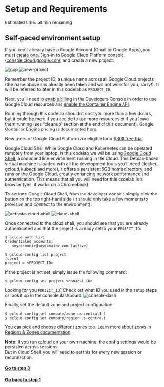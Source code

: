 # Setup and Requirements

Estimated time: 58 min remaining

## Self-paced environment setup
If you don't already have a Google Account (Gmail or Google Apps), you must [create one](https://accounts.google.com/SignUp). 
Sign-in to Google Cloud Platform console ([console.cloud.google.com](http://console.cloud.google.com/)) and 
create a new project:

![gcp](https://codelabs.developers.google.com/codelabs/hello-kubernetes/img/img-3.png)
![new-project](https://codelabs.developers.google.com/codelabs/hello-kubernetes/img/img-4.png)

Remember the project ID, a unique name across all Google Cloud projects (the name above has already been taken and 
will not work for you, sorry!). It will be referred to later in this codelab as `PROJECT_ID`.

Next, you'll need to [enable billing](https://console.developers.google.com/billing) in the Developers Console in 
order to use Google Cloud resources and 
[enable the Container Engine API](https://console.developers.google.com/project/_/kubernetes/list).

Running through this codelab shouldn’t cost you more than a few dollars, but it could be more if you decide to use more 
resources or if you leave them running (see “cleanup” section at the end of this document). Google Container Engine 
pricing is documented [here](https://cloud.google.com/container-engine/docs/#pricing).

New users of Google Cloud Platform are eligible for a [$300 free trial](https://console.developers.google.com/billing/freetrial?hl=en).

Google Cloud Shell
While Google Cloud and Kubernetes can be operated remotely from your laptop, in this codelab we will be using 
[Google Cloud Shell](https://cloud.google.com/cloud-shell/), a command line environment running in the Cloud. 
This Debian-based virtual machine is loaded with all the development tools you’ll need (docker, gcloud, kubectl and more),
it offers a persistent 5GB home directory, and runs on the Google Cloud, greatly enhancing network performance and 
authentication. This means that all you will need for this codelab is a browser (yes, it works on a Chromebook).

To activate Google Cloud Shell, from the developer console simply click the button on the top right-hand side 
(it should only take a few moments to provision and connect to the environment):

![activate-cloud-shell](https://codelabs.developers.google.com/codelabs/hello-kubernetes/img/img-5.png)
![cloud-shell](https://codelabs.developers.google.com/codelabs/hello-kubernetes/img/img-6.png)

Once connected to the cloud shell, you should see that you are already authenticated and that the project is 
already set to your `PROJECT_ID`:
```
$ gcloud auth list
Credentialed accounts:
 - <myaccount>@<mydomain>.com (active)
```
```
$ gcloud config list project
[core]
project = <PROJECT_ID>
```
If the project is not set, simply issue the following command:
```
$ gcloud config set project <PROJECT_ID>
```
Looking for you `PROJECT_ID`? Check out what ID you used in the setup steps or look it up in the console dashboard:
![console-dash](https://codelabs.developers.google.com/codelabs/hello-kubernetes/img/img-7.png)

Finally, set the default zone and project configuration:
```
$ gcloud config set compute/zone us-central1-f
$ gcloud config set compute/region us-central1
```
You can pick and choose different zones too. Learn more about zones in 
[Regions & Zones documentation](https://cloud.google.com/compute/docs/zones).

**Note**: If you run gcloud on your own machine, the config settings would be persisted across sessions.  
But in Cloud Shell, you will need to set this for every new session or reconnection.

#### [Go to step 3](step3.md)
#### [Go back to step 1](README.md)
